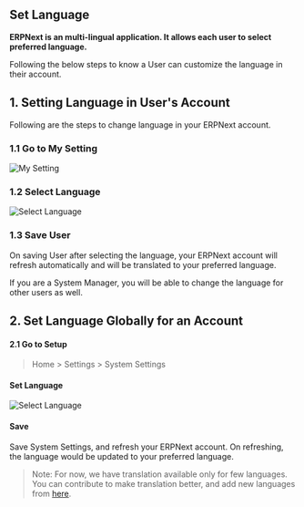 ## Set Language

**ERPNext is an multi-lingual application. It allows each user to select preferred language.**

Following the below steps to know a User can customize the language in their account.

## 1\. Setting Language in User's Account

Following are the steps to change language in your ERPNext account.

### 1.1 Go to My Setting

![My Setting](https://docs.erpnext.com/files/customize-set-language-4.png)

### 1.2 Select Language

![Select Language](https://docs.erpnext.com/files/customize-set-language-3.png)

### 1.3 Save User

On saving User after selecting the language, your ERPNext account will refresh automatically and will be translated to your preferred language.

If you are a System Manager, you will be able to change the language for other users as well.

## 2\. Set Language Globally for an Account

#### 2.1 Go to Setup

> Home > Settings > System Settings

#### Set Language

![Select Language](https://docs.erpnext.com/files/customize-set-language-1.gif)

#### Save

Save System Settings, and refresh your ERPNext account. On refreshing, the language would be updated to your preferred language.

> Note: For now, we have translation available only for few languages. You can contribute to make translation better, and add new languages from [here](https://translate.erpnext.com/).